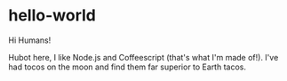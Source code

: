 hello-world
===========

Hi Humans!

Hubot here, I like Node.js and Coffeescript (that's what I'm made of!).
I've had tocos on the moon and find them far superior to Earth tacos.
